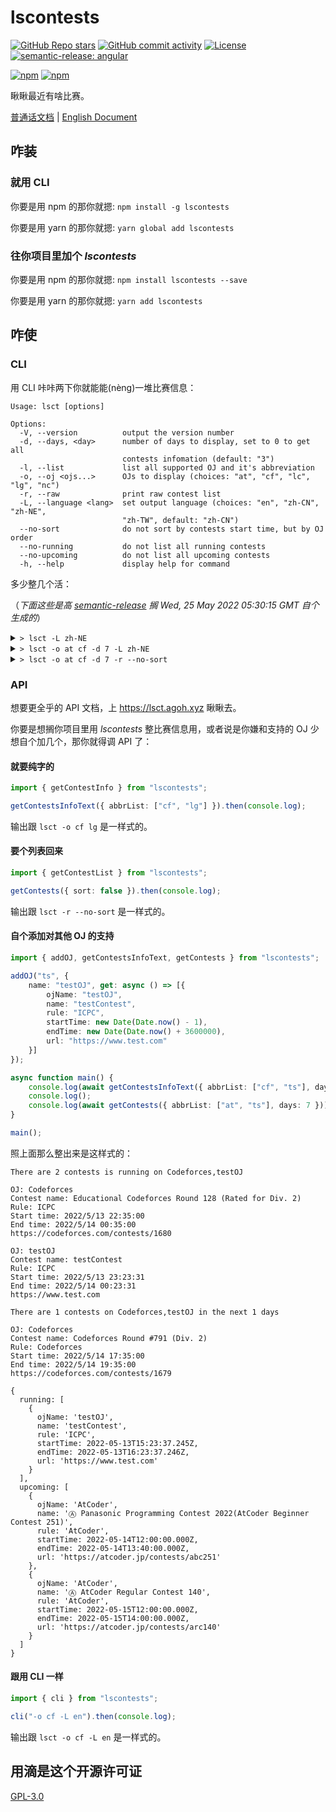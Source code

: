# lscontests

[![GitHub Repo stars](https://img.shields.io/github/stars/StableAgOH/lscontests?style=social)](https://github.com/StableAgOH/lscontests)
[![GitHub commit activity](https://img.shields.io/github/commit-activity/m/StableAgOH/lscontests?logo=github)](https://github.com/StableAgOH/lscontests)
[![License](https://img.shields.io/github/license/StableAgOH/lscontests)](https://github.com/StableAgOH/lscontests)
[![semantic-release: angular](https://img.shields.io/badge/semantic--release-angular-e10079?logo=semantic-release)](https://github.com/semantic-release/semantic-release)

[![npm](https://img.shields.io/npm/v/lscontests?logo=npm)](https://www.npmjs.com/package/lscontests)
[![npm](https://img.shields.io/npm/dw/lscontests?logo=npm)](https://www.npmjs.com/package/lscontests)

瞅瞅最近有啥比赛。

[普通话文档](./README-zh-CN.md) | [English Document](./README.md)

## 咋装

### 就用 CLI

你要是用 npm 的那你就摁: `npm install -g lscontests`

你要是用 yarn 的那你就摁: `yarn global add lscontests`

### 往你项目里加个 *lscontests*

你要是用 npm 的那你就摁: `npm install lscontests --save`

你要是用 yarn 的那你就摁: `yarn add lscontests`

## 咋使

### CLI

用 CLI 咔咔两下你就能能(nèng)一堆比赛信息：

<!-- block_help begin -->
```text
Usage: lsct [options]

Options:
  -V, --version          output the version number
  -d, --days, <day>      number of days to display, set to 0 to get all
                         contests infomation (default: "3")
  -l, --list             list all supported OJ and it's abbreviation
  -o, --oj <ojs...>      OJs to display (choices: "at", "cf", "lc", "lg", "nc")
  -r, --raw              print raw contest list
  -L, --language <lang>  set output language (choices: "en", "zh-CN", "zh-NE",
                         "zh-TW", default: "zh-CN")
  --no-sort              do not sort by contests start time, but by OJ order
  --no-running           do not list all running contests
  --no-upcoming          do not list all upcoming contests
  -h, --help             display help for command
```
<!-- block_help end -->

多少整几个活：

<!-- block_cli begin -->
（*下面这些是高 [semantic-release](https://github.com/semantic-release/semantic-release) 搁 Wed, 25 May 2022 05:30:15 GMT 自个生成的*）

<details>
<summary> <code>> lsct -L zh-NE</code> </summary>

```text
这前属实是没比赛打

之后 3 天搁 Codeforces,AtCoder 上拢共 3 场比赛

搁哪: Codeforces
叫啥: Codeforces Round #794 (Div. 1)
咋个整法: Codeforces
啥前开始: 5/25/2022, 17:35:00
多前完事: 5/25/2022, 19:50:00
https://codeforces.com/contests/1685

搁哪: Codeforces
叫啥: Codeforces Round #794 (Div. 2)
咋个整法: Codeforces
啥前开始: 5/25/2022, 17:35:00
多前完事: 5/25/2022, 19:50:00
https://codeforces.com/contests/1686

搁哪: AtCoder
叫啥: Ⓗ AtCoder Heuristic Contest 011
咋个整法: AtCoder
啥前开始: 5/28/2022, 03:00:00
多前完事: 6/5/2022, 10:00:00
https://atcoder.jp/contests/ahc011
```

</details>

<details>
<summary> <code>> lsct -o at cf -d 7 -L zh-NE</code> </summary>

```text
这前属实是没比赛打

之后 7 天搁 Codeforces,AtCoder 上拢共 6 场比赛

搁哪: Codeforces
叫啥: Codeforces Round #794 (Div. 1)
咋个整法: Codeforces
啥前开始: 5/25/2022, 17:35:00
多前完事: 5/25/2022, 19:50:00
https://codeforces.com/contests/1685

搁哪: Codeforces
叫啥: Codeforces Round #794 (Div. 2)
咋个整法: Codeforces
啥前开始: 5/25/2022, 17:35:00
多前完事: 5/25/2022, 19:50:00
https://codeforces.com/contests/1686

搁哪: AtCoder
叫啥: Ⓗ AtCoder Heuristic Contest 011
咋个整法: AtCoder
啥前开始: 5/28/2022, 03:00:00
多前完事: 6/5/2022, 10:00:00
https://atcoder.jp/contests/ahc011

搁哪: AtCoder
叫啥: Ⓐ NOMURA Programming Contest 2022（AtCoder Beginner Contest 253）
咋个整法: AtCoder
啥前开始: 5/28/2022, 12:00:00
多前完事: 5/28/2022, 13:40:00
https://atcoder.jp/contests/abc253

搁哪: AtCoder
叫啥: Ⓐ AtCoder Regular Contest 141
咋个整法: AtCoder
啥前开始: 5/29/2022, 12:00:00
多前完事: 5/29/2022, 14:00:00
https://atcoder.jp/contests/arc141

搁哪: Codeforces
叫啥: Codeforces Round #795 (Div. 2)
咋个整法: Codeforces
啥前开始: 5/31/2022, 14:35:00
多前完事: 5/31/2022, 16:35:00
https://codeforces.com/contests/1691
```

</details>

<details>
<summary> <code>> lsct -o at cf -d 7 -r --no-sort</code> </summary>

```json
{
  "running": [],
  "upcoming": [
    {
      "ojName": "AtCoder",
      "name": "Ⓗ AtCoder Heuristic Contest 011",
      "rule": "AtCoder",
      "startTime": "2022-05-28T03:00:00.000Z",
      "endTime": "2022-06-05T10:00:00.000Z",
      "url": "https://atcoder.jp/contests/ahc011"
    },
    {
      "ojName": "AtCoder",
      "name": "Ⓐ NOMURA Programming Contest 2022（AtCoder Beginner Contest 253）",
      "rule": "AtCoder",
      "startTime": "2022-05-28T12:00:00.000Z",
      "endTime": "2022-05-28T13:40:00.000Z",
      "url": "https://atcoder.jp/contests/abc253"
    },
    {
      "ojName": "AtCoder",
      "name": "Ⓐ AtCoder Regular Contest 141",
      "rule": "AtCoder",
      "startTime": "2022-05-29T12:00:00.000Z",
      "endTime": "2022-05-29T14:00:00.000Z",
      "url": "https://atcoder.jp/contests/arc141"
    },
    {
      "ojName": "Codeforces",
      "name": "Codeforces Round #794 (Div. 1)",
      "rule": "Codeforces",
      "startTime": "2022-05-25T17:35:00.000Z",
      "endTime": "2022-05-25T19:50:00.000Z",
      "url": "https://codeforces.com/contests/1685"
    },
    {
      "ojName": "Codeforces",
      "name": "Codeforces Round #794 (Div. 2)",
      "rule": "Codeforces",
      "startTime": "2022-05-25T17:35:00.000Z",
      "endTime": "2022-05-25T19:50:00.000Z",
      "url": "https://codeforces.com/contests/1686"
    },
    {
      "ojName": "Codeforces",
      "name": "Codeforces Round #795 (Div. 2)",
      "rule": "Codeforces",
      "startTime": "2022-05-31T14:35:00.000Z",
      "endTime": "2022-05-31T16:35:00.000Z",
      "url": "https://codeforces.com/contests/1691"
    }
  ]
}
```

</details>
<!-- block_cli end -->

### API

想要更全乎的 API 文档，上 <https://lsct.agoh.xyz> 瞅瞅去。

你要是想搁你项目里用 *lscontests* 整比赛信息用，或者说是你嫌和支持的 OJ 少想自个加几个，那你就得调 API 了：

#### 就要纯字的

```typescript
import { getContestInfo } from "lscontests";

getContestsInfoText({ abbrList: ["cf", "lg"] }).then(console.log);
```

输出跟 `lsct -o cf lg` 是一样式的。

#### 要个列表回来

```typescript
import { getContestList } from "lscontests";

getContests({ sort: false }).then(console.log);
```

输出跟 `lsct -r --no-sort` 是一样式的。

#### 自个添加对其他 OJ 的支持

```typescript
import { addOJ, getContestsInfoText, getContests } from "lscontests";

addOJ("ts", {
    name: "testOJ", get: async () => [{
        ojName: "testOJ",
        name: "testContest",
        rule: "ICPC",
        startTime: new Date(Date.now() - 1),
        endTime: new Date(Date.now() + 3600000),
        url: "https://www.test.com"
    }]
});

async function main() {
    console.log(await getContestsInfoText({ abbrList: ["cf", "ts"], days: 1 }, "en"));
    console.log();
    console.log(await getContests({ abbrList: ["at", "ts"], days: 7 }));
}

main();
```

照上面那么整出来是这样式的：

```text
There are 2 contests is running on Codeforces,testOJ

OJ: Codeforces
Contest name: Educational Codeforces Round 128 (Rated for Div. 2)
Rule: ICPC
Start time: 2022/5/13 22:35:00
End time: 2022/5/14 00:35:00
https://codeforces.com/contests/1680

OJ: testOJ
Contest name: testContest
Rule: ICPC
Start time: 2022/5/13 23:23:31
End time: 2022/5/14 00:23:31
https://www.test.com

There are 1 contests on Codeforces,testOJ in the next 1 days

OJ: Codeforces
Contest name: Codeforces Round #791 (Div. 2)
Rule: Codeforces
Start time: 2022/5/14 17:35:00
End time: 2022/5/14 19:35:00
https://codeforces.com/contests/1679

{
  running: [
    {
      ojName: 'testOJ',
      name: 'testContest',
      rule: 'ICPC',
      startTime: 2022-05-13T15:23:37.245Z,
      endTime: 2022-05-13T16:23:37.246Z,
      url: 'https://www.test.com'
    }
  ],
  upcoming: [
    {
      ojName: 'AtCoder',
      name: 'Ⓐ Panasonic Programming Contest 2022(AtCoder Beginner Contest 251)',
      rule: 'AtCoder',
      startTime: 2022-05-14T12:00:00.000Z,
      endTime: 2022-05-14T13:40:00.000Z,
      url: 'https://atcoder.jp/contests/abc251'
    },
    {
      ojName: 'AtCoder',
      name: 'Ⓐ AtCoder Regular Contest 140',
      rule: 'AtCoder',
      startTime: 2022-05-15T12:00:00.000Z,
      endTime: 2022-05-15T14:00:00.000Z,
      url: 'https://atcoder.jp/contests/arc140'
    }
  ]
}
```

#### 跟用 CLI 一样

```typescript
import { cli } from "lscontests";

cli("-o cf -L en").then(console.log);
```

输出跟 `lsct -o cf -L en` 是一样式的。

## 用滴是这个开源许可证

[GPL-3.0](https://www.gnu.org/licenses/gpl-3.0.html)
